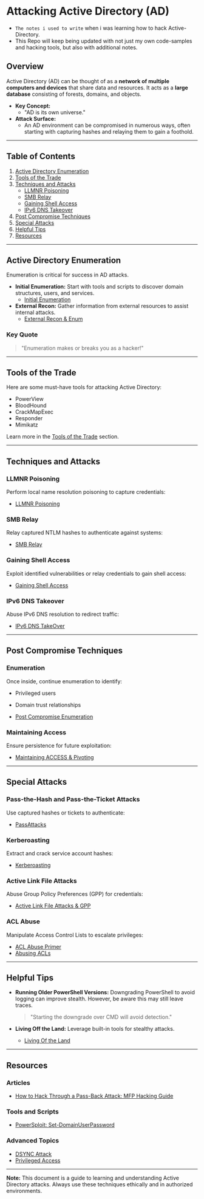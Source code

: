 # Attacking Active Directory (AD)
- `The notes i used to write` when i was learning how to hack Active-Directory.
- This Repo will keep being updated with not just my own code-samples and hacking tools, but also with additional notes.

## Overview
Active Directory (AD) can be thought of as a **network of multiple computers and devices** that share data and resources. It acts as a **large database** consisting of forests, domains, and objects.

- **Key Concept:**
  - "AD is its own universe."
- **Attack Surface:**
  - An AD environment can be compromised in numerous ways, often starting with capturing hashes and relaying them to gain a foothold.

---

## Table of Contents
1. [Active Directory Enumeration](#active-directory-enumeration)
2. [Tools of the Trade](#tools-of-the-trade)
3. [Techniques and Attacks](#techniques-and-attacks)
    - [LLMNR Poisoning](#llmnr-poisoning)
    - [SMB Relay](#smb-relay)
    - [Gaining Shell Access](#gaining-shell-access)
    - [IPv6 DNS Takeover](#ipv6-dns-takeover)
4. [Post Compromise Techniques](#post-compromise-techniques)
5. [Special Attacks](#special-attacks)
6. [Helpful Tips](#helpful-tips)
7. [Resources](#resources)

---

## Active Directory Enumeration
Enumeration is critical for success in AD attacks.

- **Initial Enumeration:** Start with tools and scripts to discover 
domain structures, users, and services.
  - [Initial Enumeration](Attacking%20ADr%20152357aeddc080f7a7b8efb60d686183/ActiveDir%20Initial%20Enumr%20158357aeddc0804d9c3af7028764b05d.md)
- **External Recon:** Gather information from external resources to assist internal attacks.
  - [External Recon & Enum](Attacking%20ADr%20152357aeddc080f7a7b8efb60d686183/External%20Recon%20&%20Enum%20154357aeddc08074b11bf86ac2cd31d5.md)

### Key Quote
> "Enumeration makes or breaks you as a hacker!"

---

## Tools of the Trade
Here are some must-have tools for attacking Active Directory:

- PowerView
- BloodHound
- CrackMapExec
- Responder
- Mimikatz

Learn more in the [Tools of the Trade](./Tools%20of%20the%20Trade%20152357aeddc080ecb6efd3bc4484f520.md) section.

---

## Techniques and Attacks

### LLMNR Poisoning
Perform local name resolution poisoning to capture credentials:
- [LLMNR Poisoning](./LLMNR%20Poisoning%20152357aeddc08085b774f8589adb1b27.md)

### SMB Relay
Relay captured NTLM hashes to authenticate against systems:
- [SMB Relay](./SMB%20Relay%20152357aeddc080e58f3dcd48137ccba2.md)

### Gaining Shell Access
Exploit identified vulnerabilities or relay credentials to gain shell access:
- [Gaining Shell Access](./Gaining%20Shell%20Access%20152357aeddc080158bb1d02598b26393.md)

### IPv6 DNS Takeover
Abuse IPv6 DNS resolution to redirect traffic:
- [IPv6 DNS TakeOver](./IPv6%20DNS%20TakeOver%20153357aeddc080f0b735fabc2c475b0c.md)

---

## Post Compromise Techniques

### Enumeration
Once inside, continue enumeration to identify:
- Privileged users
- Domain trust relationships

- [Post Compromise Enumeration](./Post%20Compromise%20Enumeration%20155357aeddc080e9b6c0c8b17bbfe335.md)

### Maintaining Access
Ensure persistence for future exploitation:
- [Maintaining ACCESS & Pivoting](./Maintaining%20ACCESS%20&%20Pivoting%20163357aeddc080d28311cea834f6b0da.md)

---

## Special Attacks

### Pass-the-Hash and Pass-the-Ticket Attacks
Use captured hashes or tickets to authenticate:
- [PassAttacks](./PassAttacks%20158357aeddc080f58290e64735ad4fdb.md)

### Kerberoasting
Extract and crack service account hashes:
- [Kerberoasting](./Kerberoasting%20159357aeddc080c1b0abcf4ee0f97270.md)

### Active Link File Attacks
Abuse Group Policy Preferences (GPP) for credentials:
- [Active Link File Attacks & GPP](./Active%20Link%20File%20Attacks%20&%20GPP%2015d357aeddc08065af89eb2b14b25863.md)

### ACL Abuse
Manipulate Access Control Lists to escalate privileges:
- [ACL Abuse Primer](./ACL%20Abuse%20Primer%20168357aeddc080228447f9d30d2e1a77.md)
- [Abusing ACLs](./Abusing%20ACLs%20169357aeddc080fa8fc5cca78ad8fc87.md)

---

## Helpful Tips

- **Running Older PowerShell Versions:**
  Downgrading PowerShell to avoid logging can improve stealth. However, be aware this may still leave traces.
  
  > "Starting the downgrade over CMD will avoid detection."

- **Living Off the Land:**
  Leverage built-in tools for stealthy attacks.
  - [Living Of the Land](./Living%20Of%20the%20Land%20167357aeddc080f992fdcbd920843e0b.md)

---

## Resources

### Articles
- [How to Hack Through a Pass-Back Attack: MFP Hacking Guide](https://www.mindpointgroup.com/blog/how-to-hack-through-a-pass-back-attack)

### Tools and Scripts
- [PowerSploit: Set-DomainUserPassword](https://powersploit.readthedocs.io/en/latest/Recon/Set-DomainUserPassword/)

### Advanced Topics
- [DSYNC Attack](./DSYNC%20Attack%2016c357aeddc080768c1be13715dcf098.md)
- [Privileged Access](./Priviliged%20Access%2016c357aeddc080418300db2e7488b928.md)

---

**Note:** This document is a guide to learning and understanding Active Directory attacks. Always use these techniques ethically and in authorized environments.
